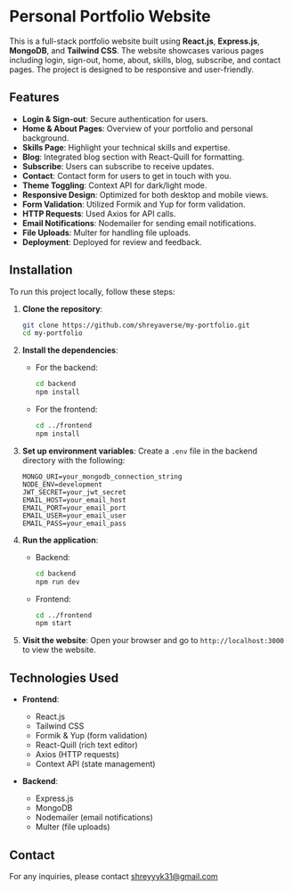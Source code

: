 # Personal Portfolio Website

This is a full-stack portfolio website built using **React.js**, **Express.js**, **MongoDB**, and **Tailwind CSS**. The website showcases various pages including login, sign-out, home, about, skills, blog, subscribe, and contact pages. The project is designed to be responsive and user-friendly.

## Features

- **Login & Sign-out**: Secure authentication for users.
- **Home & About Pages**: Overview of your portfolio and personal background.
- **Skills Page**: Highlight your technical skills and expertise.
- **Blog**: Integrated blog section with React-Quill for formatting.
- **Subscribe**: Users can subscribe to receive updates.
- **Contact**: Contact form for users to get in touch with you.
- **Theme Toggling**: Context API for dark/light mode.
- **Responsive Design**: Optimized for both desktop and mobile views.
- **Form Validation**: Utilized Formik and Yup for form validation.
- **HTTP Requests**: Used Axios for API calls.
- **Email Notifications**: Nodemailer for sending email notifications.
- **File Uploads**: Multer for handling file uploads.
- **Deployment**: Deployed for review and feedback.

## Installation

To run this project locally, follow these steps:

1. **Clone the repository**:
    ```bash
    git clone https://github.com/shreyaverse/my-portfolio.git
    cd my-portfolio
    ```

2. **Install the dependencies**:
    - For the backend:
      ```bash
      cd backend
      npm install
      ```
    - For the frontend:
      ```bash
      cd ../frontend
      npm install
      ```

3. **Set up environment variables**:
    Create a `.env` file in the backend directory with the following:
    ```env
    MONGO_URI=your_mongodb_connection_string
    NODE_ENV=development
    JWT_SECRET=your_jwt_secret
    EMAIL_HOST=your_email_host
    EMAIL_PORT=your_email_port
    EMAIL_USER=your_email_user
    EMAIL_PASS=your_email_pass
    ```

4. **Run the application**:
    - Backend:
      ```bash
      cd backend
      npm run dev
      ```
    - Frontend:
      ```bash
      cd ../frontend
      npm start
      ```

5. **Visit the website**:
    Open your browser and go to `http://localhost:3000` to view the website.

## Technologies Used

- **Frontend**:
  - React.js
  - Tailwind CSS
  - Formik & Yup (form validation)
  - React-Quill (rich text editor)
  - Axios (HTTP requests)
  - Context API (state management)

- **Backend**:
  - Express.js
  - MongoDB
  - Nodemailer (email notifications)
  - Multer (file uploads)

## Contact

For any inquiries, please contact [shreyyyk31@gmail.com](mailto:your-email@example.com)

